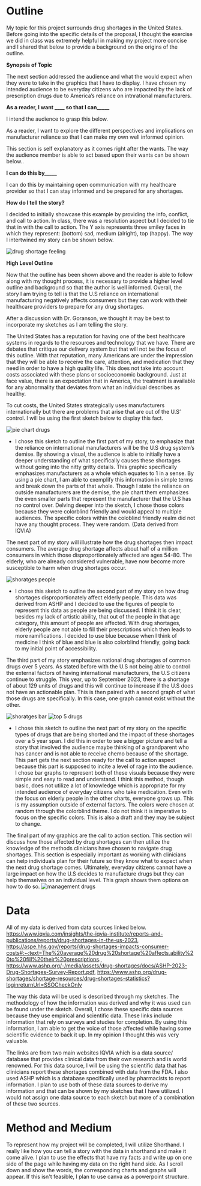 # Outline

My topic for this project surrounds drug shortages in the United States. Before going into the specific details of the proposal, I thought the exercise we did in class was extremely helpful in making my project more concise and I shared that below to provide a background on the origins of the outline. 

**Synopsis of Topic**

The next section addressed the audience and what the would expect when they were to take in the graphics that I have to display. I have chosen my intended audience to be everyday citizens who are impacted by the lack of prescription drugs due to America’s reliance on intnrational manufacturers. 

**As a reader, I want ____ so that I can_____**

I intend the audience to grasp this below.

As a reader, I want to explore the different perspectives and implications on manufacturer reliance so that I can make my own well informed opinion. 

This section is self explanatory as it comes right after the wants. The way the audience member is able to act based upon their wants can be shown below.. 

**I can do this by_____**

I can do this by maintaining open communication with my healthcare provider so that I can stay informed and be prepared for any shortages. 

**How do I tell the story?**

I decided to initially showcase this example by providing the info, conflict, and call to action. In class, there was a resolution aspect but I decided to tie that in with the call to action. The Y axis represents three smiley faces in which they represent: (bottom) sad, medium (alright), top (happy). The way I intertwined my story can be shown below. 

![drug shortage feeling](https://github.com/Haleena426/Phillips-Haleena-Portfolio/assets/149639567/63b46ca7-b55b-45b1-a2ee-8c5df6744fed)


**High Level Outline**

Now that the outline has been shown above and the reader is able to follow along with my thought process, it is necessary to provide a higher level outline and background so that the author is well informed. Overall, the story I am trying to tell is that the U.S reliance on international manufacturing negatively affects consumers but they can work with their healthcare providers to prepare for any drug shortages. 

After a discussion with Dr. Goranson, we thought it may be best to incorporate my sketches as I am telling the story. 

The United States has a reputation for having one of the best healthcare systems in regards to the resources and technology that we have. There are debates that critique our delivery system but that will not be the focus of this outline. With that reputation, many Americans are under the impression that they will be able to receive the care, attention, and medication that they need in order to have a high quality life. This does not take into account costs associated with these plans or socioeconomic background. Just at face value, there is an expectation that in America, the treatment is available for any abnormality that deviates from what an individual describes as healthy. 

To cut costs, the United States strategically uses manufacturers internationally but there are problems that arise that are out of the U.S’ control. I will be using the first sketch below to display this fact. 


![pie chart drugs](https://github.com/Haleena426/Phillips-Haleena-Portfolio/assets/149639567/31aa6514-e261-4287-aa21-4275ed946803)

* I chose this sketch to outline the first part of my story, to emphasize that the reliance on international manufacturers will be the U.S drug system’s demise. By showing a visual, the audience is able to initially have a deeper understanding of what specifically causes these shortages without going into the nitty gritty details. This graphic specifically emphasizes manufacturers as a whole which equates to 1 in a sense. By using a pie chart, I am able to exemplify this information in simple terms and break down the parts of that whole. Though I state the reliance on outside manufacturers are the demise, the pie chart them emphasizes the even smaller parts that represent the manufacturer that the U.S has no control over. Delving deeper into the sketch, I chose those colors because they were colorblind friendly and would appeal to multiple audiences. The specific colors within the coloblind friendly realm did not have any thought process. They were random. (Data derived from IQVIA)
  
The next part of my story will illustrate how the drug shortages then impact consumers. The average drug shortage affects about half of a million consumers in which those disproportionately affected are ages 54-80. The elderly, who are already considered vulnerable, have now become more susceptible to harm when drug shortages occur. 

![shoratges people](https://github.com/Haleena426/Phillips-Haleena-Portfolio/assets/149639567/7afa6ee1-c216-4b2f-9283-b0cdf592d2ed)

* I chose this sketch to outline the second part of my story on how drug shortages disproportionately affect elderly people. This data was derived from ASHP and I decided to use the figures of people to represent this data as people are being discussed. I think it is clear, besides my lack of artistic ability, that out of the people in that age category, this amount of people are affected. With drug shortages, elderly people are not able to fill their prescriptions which then leads to more ramifications. I decided to use blue because when I think of medicine I think of blue and blue is also colorblind friendly, going back to my initial point of accessibility. 


The third part of my story emphasizes national drug shortages of common drugs over 5 years. As stated before with the U.S not being able to control the external factors of having international manufacturers, the U.S citizens continue to struggle. This year, up to September 2023, there is a shortage of about 129 units of drugs and this will continue to increase if the U.S does not have an actionable plan. This is then paired with a second graph of what those drugs are specifically. In this case, one graph cannot exist without the other. 

![shoratges bar](https://github.com/Haleena426/Phillips-Haleena-Portfolio/assets/149639567/dfc633d3-205b-4b29-b69a-6c535f6d52d7)
![top 5 drugs](https://github.com/Haleena426/Phillips-Haleena-Portfolio/assets/149639567/e304f8a7-4137-4230-84c5-c7cc4d067229)

* I chose this sketch to outline the next part of my story on the specific types of drugs that are being shorted and the impact of these shortages over a 5 year span. I did this in order to see a bigger picture and tell a story that involved the audience maybe thinking of a grandparent who has cancer and is not able to receive chemo because of the shortage. This part gets the next section ready for the call to action aspect because this part is supposed to incite a level of rage into the audience. I chose bar graphs to represent both of these visuals because they were simple and easy to read and understand. I think this method, though basic, does not utilize a lot of knowledge which is appropriate for my intended audience of everyday citizens who take medication. Even with the focus on elderly people in the other charts, everyone grows up. This is my assumption outside of external factors. The colors were chosen at random through the colorblind theme. I do not think it is imperative to focus on the specific colors. This is also a draft and they may be subject to change.

The final part of my graphics are the call to action section. This section will discuss how those affected by drug shortages can then utilize the knowledge of the methods clinicians have chosen to navigate drug shortages. This section is especially important as working with clinicians can help individuals plan for their future so they know what to expect when the next drug shortage comes. Ultimately, everyday citizens cannot have a large impact on how the U.S decides to manufacture drugs but they can help themselves on an individual level. This graph shows them options on how to do so.
![management drugs](https://github.com/Haleena426/Phillips-Haleena-Portfolio/assets/149639567/af7d075d-af1f-4fb8-bfb7-a3bb7fcec5b1)



# Data 

All of my data is derived from data sources linked below. https://www.iqvia.com/insights/the-iqvia-institute/reports-and-publications/reports/drug-shortages-in-the-us-2023, https://aspe.hhs.gov/reports/drug-shortages-impacts-consumer-costs#:~:text=The%20average%20drug%20shortage%20affects,ability%20to%20fill%20their%20prescriptions., 
https://www.ashp.org/-/media/assets/drug-shortages/docs/ASHP-2023-Drug-Shortages-Survey-Report.pdf, 
https://www.ashp.org/drug-shortages/shortage-resources/drug-shortages-statistics?loginreturnUrl=SSOCheckOnly

The way this data will be used is described through my sketches. The methodology of how the information was derived and why it was used can be found under the sketch. Overall, I chose these specific data sources because they use empirical and scientific data. These links include information that rely on surveys and studies for completion. By using this information, I am able to get the voice of those affected while having some scientific evidence to back it up. In my opinion I thought this was very valuable. 

The links are from two main websites IQVIA which is a data source/ database that provides clinical data from their own research and is world renowned. For this data source, I will be using the scientific data that has clinicians report these shortages combined with data from the FDA.  I also used ASHP which is a database specifically used by pharmacists to report information. I plan to use both of these data sources to derive my information and that can be shown by my sketches that I have utilized. I would not assign one data source to each sketch but more of a combination of these two sources. 


# Method and Medium 

To represent how my project will be completed, I will utilize Shorthand. I really like how you can tell a story with the data in shorthand and make it come alive. I plan to use the effects that have my facts and write up on one side of the page while having my data on the right hand side. As I scroll down and show the words, the corresponding charts and graphs will appear. If this isn't feasible, I plan to use canva as a powerpoint structure. 
